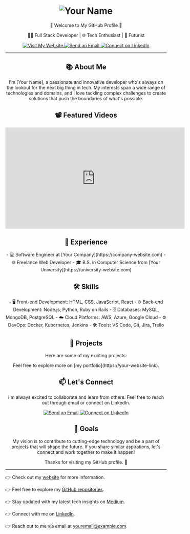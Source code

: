 <!DOCTYPE html>
<html>
<head>
<style>
  /* Custom CSS for the interactive background */
  body {
    background-image: url('your-background-image-url');
    background-size: cover;
    background-attachment: fixed;
    background-repeat: no-repeat;
    background-position: center;
  }
</style>
</head>
<body>
  <h1 align="center">
    <img src="your-profile-image-url" alt="Your Name">
  </h1>

  <p align="center">
    🚀 Welcome to My GitHub Profile 🚀
  </p>

  <p align="center">
    👨‍💻 Full Stack Developer | 🌐 Tech Enthusiast | 🚁 Futurist
  </p>

  <p align="center">
    <a href="https://your-website-link" target="_blank">
      <img src="https://img.shields.io/badge/Portfolio-Visit%20My%20Website-blue" alt="Visit My Website">
    </a>
    <a href="mailto:youremail@example.com" target="_blank">
      <img src="https://img.shields.io/badge/Contact-Send%20an%20Email-red" alt="Send an Email">
    </a>
    <a href="https://www.linkedin.com/in/your-profile" target="_blank">
      <img src="https://img.shields.io/badge/LinkedIn-Connect%20on%20LinkedIn-green" alt="Connect on LinkedIn">
    </a>
  </p>

  ---

  <h2 align="center">
    📚 About Me
  </h2>

  <p align="center">
    I'm [Your Name], a passionate and innovative developer who's always on the lookout for the next big thing in tech. My interests span a wide range of technologies and domains, and I love tackling complex challenges to create solutions that push the boundaries of what's possible.
  </p>

  <!-- Embed YouTube videos -->
  <h2 align="center">📽️ Featured Videos</h2>

  <!-- Replace 'your-youtube-video-id' with your actual YouTube video ID -->
  <div align="center">
    <iframe width="560" height="315" src="https://www.youtube.com/embed/your-youtube-video-id" frameborder="0" allowfullscreen></iframe>
  </div>

  <h2 align="center">💼 Experience</h2>

  <p align="center">
    - 💻 Software Engineer at [Your Company](https://company-website.com)
    - 🌐 Freelance Web Developer
    - 🎓 B.S. in Computer Science from [Your University](https://university-website.com)
  </p>

  <h2 align="center">🛠️ Skills</h2>

  <p align="center">
    - 🖥️ Front-end Development: HTML, CSS, JavaScript, React
    - 🌐 Back-end Development: Node.js, Python, Ruby on Rails
    - 🗄️ Databases: MySQL, MongoDB, PostgreSQL
    - ☁️ Cloud Platforms: AWS, Azure, Google Cloud
    - ⚙️ DevOps: Docker, Kubernetes, Jenkins
    - 🛠️ Tools: VS Code, Git, Jira, Trello
  </p>

  <h2 align="center">🚀 Projects</h2>

  <p align="center">
    Here are some of my exciting projects:
  </p>

  <!-- More project details and YouTube video embeds can be added here -->

  <p align="center">
    Feel free to explore more on [my portfolio](https://your-website-link).
  </p>

  <h2 align="center">📫 Let's Connect</h2>

  <p align="center">
    I'm always excited to collaborate and learn from others. Feel free to reach out through email or connect on LinkedIn.
  </p>

  <div align="center">
    <a href="mailto:youremail@example.com" target="_blank">
      <img src="https://img.shields.io/badge/Contact-Send%20an%20Email-red" alt="Send an Email">
    </a>
    <a href="https://www.linkedin.com/in/your-profile" target="_blank">
      <img src="https://img.shields.io/badge/LinkedIn-Connect%20on%20LinkedIn-green" alt="Connect on LinkedIn">
    </a>
  </div>

  <h2 align="center">🎯 Goals</h2>

  <p align="center">
    My vision is to contribute to cutting-edge technology and be a part of projects that will shape the future. If you share similar aspirations, let's connect and work together to make it happen!
  </p>

  <p align="center">
    Thanks for visiting my GitHub profile. 🚀
  </p>

  ---

  👉 Check out my [website](https://your-website-link) for more information.

  👉 Feel free to explore my [GitHub repositories](https://github.com/your-username).

  👉 Stay updated with my latest tech insights on [Medium](https://medium.com/@your-medium).

  👉 Connect with me on [LinkedIn](https://www.linkedin.com/in/your-profile).

  👉 Reach out to me via email at youremail@example.com.

</body>
</html>


<!---
rapidhunter/rapidhunter is a ✨ special ✨ repository because its `README.md` (this file) appears on your GitHub profile.
You can click the Preview link to take a look at your changes.
--->
